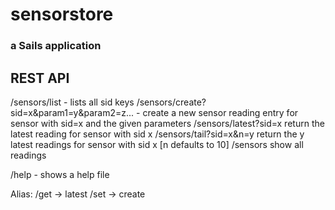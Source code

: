 # sensorstore
### a Sails application

## REST API
/sensors/list - lists all sid keys
/sensors/create?sid=x&param1=y&param2=z... - create a new sensor reading entry for sensor with sid=x and the given parameters
/sensors/latest?sid=x return the latest reading for sensor with sid x
/sensors/tail?sid=x&n=y return the y latest readings for sensor with sid x [n defaults to 10]
/sensors show all readings

/help - shows a help file

Alias:
/get -> latest
/set -> create